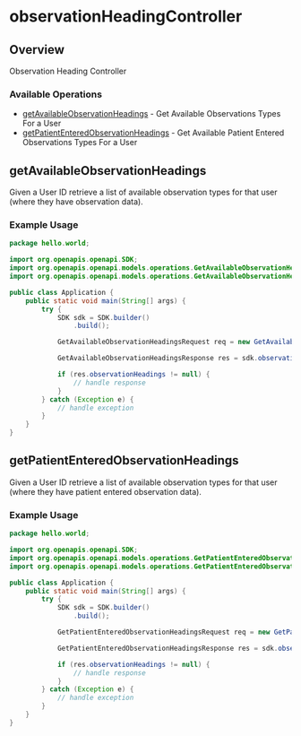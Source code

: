 # observationHeadingController

## Overview

Observation Heading Controller

### Available Operations

* [getAvailableObservationHeadings](#getavailableobservationheadings) - Get Available Observations Types For a User
* [getPatientEnteredObservationHeadings](#getpatiententeredobservationheadings) - Get Available Patient Entered Observations Types For a User

## getAvailableObservationHeadings

Given a User ID retrieve a list of available observation types for that user (where they have observation data).

### Example Usage

```java
package hello.world;

import org.openapis.openapi.SDK;
import org.openapis.openapi.models.operations.GetAvailableObservationHeadingsRequest;
import org.openapis.openapi.models.operations.GetAvailableObservationHeadingsResponse;

public class Application {
    public static void main(String[] args) {
        try {
            SDK sdk = SDK.builder()
                .build();

            GetAvailableObservationHeadingsRequest req = new GetAvailableObservationHeadingsRequest(791725L);            

            GetAvailableObservationHeadingsResponse res = sdk.observationHeadingController.getAvailableObservationHeadings(req);

            if (res.observationHeadings != null) {
                // handle response
            }
        } catch (Exception e) {
            // handle exception
        }
    }
}
```

## getPatientEnteredObservationHeadings

Given a User ID retrieve a list of available observation types for that user (where they have patient entered observation data).

### Example Usage

```java
package hello.world;

import org.openapis.openapi.SDK;
import org.openapis.openapi.models.operations.GetPatientEnteredObservationHeadingsRequest;
import org.openapis.openapi.models.operations.GetPatientEnteredObservationHeadingsResponse;

public class Application {
    public static void main(String[] args) {
        try {
            SDK sdk = SDK.builder()
                .build();

            GetPatientEnteredObservationHeadingsRequest req = new GetPatientEnteredObservationHeadingsRequest(812169L);            

            GetPatientEnteredObservationHeadingsResponse res = sdk.observationHeadingController.getPatientEnteredObservationHeadings(req);

            if (res.observationHeadings != null) {
                // handle response
            }
        } catch (Exception e) {
            // handle exception
        }
    }
}
```
